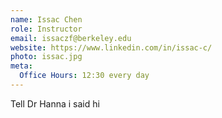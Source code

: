 ```yaml
---
name: Issac Chen
role: Instructor
email: issaczf@berkeley.edu
website: https://www.linkedin.com/in/issac-c/
photo: issac.jpg
meta:
  Office Hours: 12:30 every day
---
```


Tell Dr Hanna i said hi
